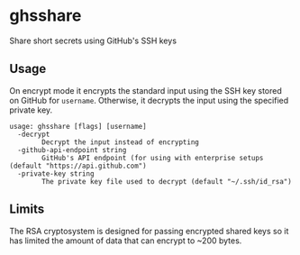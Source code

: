 # ghsshare

Share short secrets using GitHub's SSH keys

## Usage

On encrypt mode it encrypts the standard input using the SSH key stored on
GitHub for `username`. Otherwise, it decrypts the input using the specified
private key.

```
usage: ghsshare [flags] [username]
  -decrypt
    	Decrypt the input instead of encrypting
  -github-api-endpoint string
    	GitHub's API endpoint (for using with enterprise setups (default "https://api.github.com")
  -private-key string
    	The private key file used to decrypt (default "~/.ssh/id_rsa")
```

## Limits

The RSA cryptosystem is designed for passing encrypted shared keys so it has
limited the amount of data that can encrypt to ~200 bytes.
